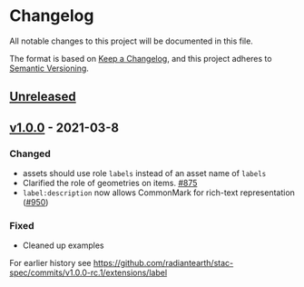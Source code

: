 # Changelog
All notable changes to this project will be documented in this file.

The format is based on [Keep a Changelog](https://keepachangelog.com/en/1.0.0/),
and this project adheres to [Semantic Versioning](https://semver.org/spec/v2.0.0.html).

## [Unreleased]

## [v1.0.0] - 2021-03-8

### Changed
- assets should use role `labels` instead of an asset name of `labels`
- Clarified the role of geometries on items. [#875](https://github.com/radiantearth/stac-spec/pull/875)
- `label:description` now allows CommonMark for rich-text representation ([#950](https://github.com/radiantearth/stac-spec/issues/950))

### Fixed
- Cleaned up examples

For earlier history see https://github.com/radiantearth/stac-spec/commits/v1.0.0-rc.1/extensions/label

[Unreleased]: https://github.com/stac-extensions/label/compare/v1.0.0...HEAD
[v1.0.0]: <https://github.com/stac-extensions/label/tree/v1.0.0>
